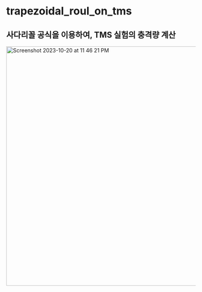 # trapezoidal_roul_on_tms

## 사다리꼴 공식을 이용하여, TMS 실험의 충격량 계산
<img width="636" alt="Screenshot 2023-10-20 at 11 46 21 PM" src="https://github.com/taeseokyang/trapezoidal_roul_on_tms/assets/136783693/abe0b6fd-56b9-4402-8b66-9fec41edf819">
